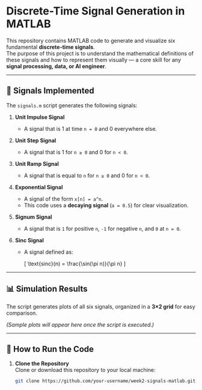 # Discrete-Time Signal Generation in MATLAB

This repository contains MATLAB code to generate and visualize six fundamental **discrete-time signals**.  
The purpose of this project is to understand the mathematical definitions of these signals and how to represent them visually — a core skill for any **signal processing, data, or AI engineer**.

---

## 📌 Signals Implemented

The `signals.m` script generates the following signals:

1. **Unit Impulse Signal**  
   - A signal that is 1 at time `n = 0` and 0 everywhere else.  

2. **Unit Step Signal**  
   - A signal that is 1 for `n ≥ 0` and 0 for `n < 0`.  

3. **Unit Ramp Signal**  
   - A signal that is equal to `n` for `n ≥ 0` and 0 for `n < 0`.  

4. **Exponential Signal**  
   - A signal of the form `x[n] = a^n`.  
   - This code uses a **decaying signal** (`a = 0.5`) for clear visualization.  

5. **Signum Signal**  
   - A signal that is `1` for positive `n`, `-1` for negative `n`, and `0` at `n = 0`.  

6. **Sinc Signal**  
   - A signal defined as:  

     \[
     \text{sinc}(n) = \frac{\sin(\pi n)}{\pi n}
     \]  

---

## 📊 Simulation Results

The script generates plots of all six signals, organized in a **3×2 grid** for easy comparison.  

*(Sample plots will appear here once the script is executed.)*

---

## 🚀 How to Run the Code

1. **Clone the Repository**  
   Clone or download this repository to your local machine:
   ```bash
   git clone https://github.com/your-username/week2-signals-matlab.git
